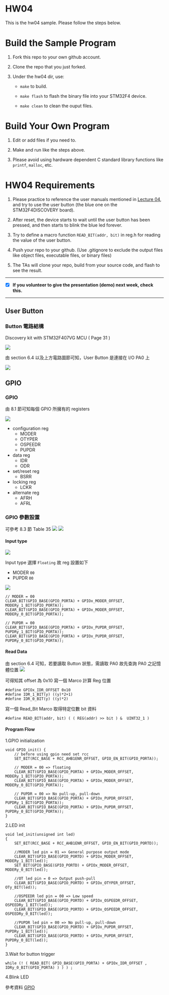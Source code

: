 HW04
===
This is the hw04 sample. Please follow the steps below.

# Build the Sample Program

1. Fork this repo to your own github account.

2. Clone the repo that you just forked.

3. Under the hw04 dir, use:

	* `make` to build.

	* `make flash` to flash the binary file into your STM32F4 device.

	* `make clean` to clean the ouput files.

# Build Your Own Program

1. Edit or add files if you need to.

2. Make and run like the steps above.

3. Please avoid using hardware dependent C standard library functions like `printf`, `malloc`, etc.

# HW04 Requirements

1. Please practice to reference the user manuals mentioned in [Lecture 04], and try to use the user button (the blue one on the STM32F4DISCOVERY board).

2. After reset, the device starts to wait until the user button has been pressed, and then starts to blink the blue led forever.

3. Try to define a macro function `READ_BIT(addr, bit)` in reg.h for reading the value of the user button.

4. Push your repo to your github. (Use .gitignore to exclude the output files like object files, executable files, or binary files)

5. The TAs will clone your repo, build from your source code, and flash to see the result.

[Lecture 04]: http://www.nc.es.ncku.edu.tw/course/embedded/04/

--------------------

- [x] **If you volunteer to give the presentation (demo) next week, check this.**

--------------------

## User Button

### Button 電路結構
Discovery kit with STM32F407VG MCU ( Page 31 )

![](https://i.imgur.com/ZJZ922u.png)

由 section 6.4 以及上方電路圖節可知，User Button 是連接在 I/O PA0 上

![](https://i.imgur.com/alPZxBT.png)

## GPIO

### GPIO 

由 8.1 節可知每個 GPIO 所擁有的 registers

![](https://i.imgur.com/7aqesSi.png)

* configuration reg
    * MODER
    * OTYPER
    * OSPEEDR
    * PUPDR
* data reg
    * IDR
    * ODR
* set/reset reg
    * BSRR
* locking reg
    * LCKR
* alternate reg
    * AFRH
    * AFRL

### GPIO 參數設置
可參考 8.3 節 Table 35
![](https://i.imgur.com/9zsRv1Y.png)
![](https://i.imgur.com/1XgHEyN.png)

#### Input type

![](https://i.imgur.com/8dINa99.png)

Input type 選擇 `Floating`
故 reg 設置如下
* MODER `00`
* PUPDR `00`

![](https://i.imgur.com/3msJnMh.png)


```clike=
// MODER = 00 
CLEAR_BIT(GPIO_BASE(GPIO_PORTA) + GPIOx_MODER_OFFSET, MODERy_1_BIT(GPIO_PORTA));
CLEAR_BIT(GPIO_BASE(GPIO_PORTA) + GPIOx_MODER_OFFSET, MODERy_0_BIT(GPIO_PORTA));

// PUPDR = 00 
CLEAR_BIT(GPIO_BASE(GPIO_PORTA) + GPIOx_PUPDR_OFFSET, PUPDRy_1_BIT(GPIO_PORTA));
CLEAR_BIT(GPIO_BASE(GPIO_PORTA) + GPIOx_PUPDR_OFFSET, PUPDRy_0_BIT(GPIO_PORTA));
```

#### Read Data

由 section 6.4 可知，若要讀取 Button 狀態，需讀取 PA0
故先查詢 PA0 之記憶體位置
![](https://i.imgur.com/6UPNpcs.png)

可得知其 offset 為 0x10
寫一個 Marco 計算 Reg 位置
```clike=
#define GPIOx_IDR_OFFSET 0x10
#define IDR_1_BIT(y) ((y)*2+1)
#define IDR_0_BIT(y) ((y)*2)
```
寫一個 Read_Bit Marco 取得特定位數 bit 資料
```clike=
#define READ_BIT(addr, bit) ( ( REG(addr) >> bit ) &  UINT32_1 )
```

#### Program Flow
1.GPIO initialization
```clike=
void GPIO_init() {
	// before using gpio need set rcc
	SET_BIT(RCC_BASE + RCC_AHB1ENR_OFFSET, GPIO_EN_BIT(GPIO_PORTA));

	// MODER = 00 => floating
	CLEAR_BIT(GPIO_BASE(GPIO_PORTA) + GPIOx_MODER_OFFSET, MODERy_1_BIT(GPIO_PORTA));
	CLEAR_BIT(GPIO_BASE(GPIO_PORTA) + GPIOx_MODER_OFFSET, MODERy_0_BIT(GPIO_PORTA));

	// PUPDR = 00 => No pull-up, pull-down
	CLEAR_BIT(GPIO_BASE(GPIO_PORTA) + GPIOx_PUPDR_OFFSET, PUPDRy_1_BIT(GPIO_PORTA));
	CLEAR_BIT(GPIO_BASE(GPIO_PORTA) + GPIOx_PUPDR_OFFSET, PUPDRy_0_BIT(GPIO_PORTA));
}
```
2.LED init
```clike=
void led_init(unsigned int led)
{
	SET_BIT(RCC_BASE + RCC_AHB1ENR_OFFSET, GPIO_EN_BIT(GPIO_PORTD));

	//MODER led pin = 01 => General purpose output mode
	CLEAR_BIT(GPIO_BASE(GPIO_PORTD) + GPIOx_MODER_OFFSET, MODERy_1_BIT(led));
	SET_BIT(GPIO_BASE(GPIO_PORTD) + GPIOx_MODER_OFFSET, MODERy_0_BIT(led));

	//OT led pin = 0 => Output push-pull
	CLEAR_BIT(GPIO_BASE(GPIO_PORTD) + GPIOx_OTYPER_OFFSET, OTy_BIT(led));

	//OSPEEDR led pin = 00 => Low speed
	CLEAR_BIT(GPIO_BASE(GPIO_PORTD) + GPIOx_OSPEEDR_OFFSET, OSPEEDRy_1_BIT(led));
	CLEAR_BIT(GPIO_BASE(GPIO_PORTD) + GPIOx_OSPEEDR_OFFSET, OSPEEDRy_0_BIT(led));

	//PUPDR led pin = 00 => No pull-up, pull-down
	CLEAR_BIT(GPIO_BASE(GPIO_PORTD) + GPIOx_PUPDR_OFFSET, PUPDRy_1_BIT(led));
	CLEAR_BIT(GPIO_BASE(GPIO_PORTD) + GPIOx_PUPDR_OFFSET, PUPDRy_0_BIT(led));
}
```
3.Wait for button trigger
```clike=
while (! ( READ_BIT( GPIO_BASE(GPIO_PORTA) + GPIOx_IDR_OFFSET , IDRy_0_BIT(GPIO_PORTA) ) ) ) ;
```
4.Blink LED






參考資料
[GPIO](http://wiki.csie.ncku.edu.tw/embedded/GPIO)
